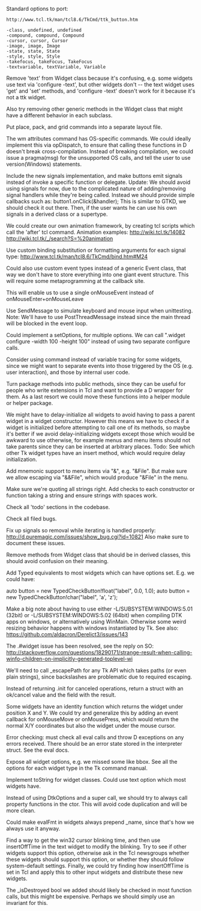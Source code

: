 Standard options to port:

    http://www.tcl.tk/man/tcl8.6/TkCmd/ttk_button.htm

    -class, undefined, undefined
    -compound, compound, Compound
    -cursor, cursor, Cursor
    -image, image, Image
    -state, state, State
    -style, style, Style
    -takefocus, takeFocus, TakeFocus
    -textvariable, textVariable, Variable

Remove 'text' from Widget class because it's confusing, e.g. some widgets
use text via 'configure -text', but other widgets don't -- the text widget
uses 'get' and 'set' methods, and 'configure -text' doesn't work for it
because it's not a ttk widget.

Also try removing other generic methods in the Widget class that might have
a different behavior in each subclass.

Put place, pack, and grid commands into a separate layout file.

The wm attributes command has OS-specific commands. We could ideally implement
this via opDispatch, to ensure that calling these functions in D doesn't break
cross-compilation. Instead of breaking compilation, we could issue a pragma(msg)
for the unsupported OS calls, and tell the user to use version(Windows) statements.

Include the new signals implementation, and make buttons emit signals instead of
invoke a specific function or delegate. Update: We should avoid using signals
for now, due to the complicated nature of adding/removing signal handlers
while they're being called. Instead we should provide simple callbacks such as:
button1.onClick(&handler);
This is similar to GTKD, we should check it out there. Then, if the user wants
he can use his own signals in a derived class or a supertype.

We could create our own animation framework, by creating tcl scripts which call
the 'after' tcl command.
Animation examples: http://wiki.tcl.tk/14082
http://wiki.tcl.tk/_/search?S=%20animation

Use custom binding substitution or formatting arguments for each signal type:
http://www.tcl.tk/man/tcl8.6/TkCmd/bind.htm#M24

Could also use custom event types instead of a generic Event class, that way
we don't have to store everything into one giant event structure. This will
require some metaprogramming at the callback site.

This will enable us to use a single onMouseEvent instead of onMouseEnter+onMouseLeave

Use SendMessage to simulate keyboard and mouse input when unittesting.
Note: We'll have to use PostThreadMessage instead since the main thread will
be blocked in the event loop.

Could implement a setOptions, for multiple options. We can call ".widget configure -width 100 -height 100" instead of using two separate configure calls.

Consider using command instead of variable tracing for some widgets, since we might
want to separate events into those triggered by the OS (e.g. user interaction),
and those by internal user code.

Turn package methods into public methods, since they can be useful for people who write
extensions in Tcl and want to provide a D wrapper for them. As a last resort we could
move these functions into a helper module or helper package.

We might have to delay-initialize all widgets to avoid having to pass a parent widget in a widget constructor.
However this means we have to check if a widget is initialized before attempting to call one of its methods,
so maybe it's better if we avoid delay-initializing widgets except those which would be awkward to use otherwise,
for example menus and menu items should not take parents since they can be inserted at arbitrary places.
Todo: See which other Tk widget types have an insert method, which would require delay initialization.

Add mnemonic support to menu items via "&", e.g. "&File". But make sure we allow escaping via "&&File", which would produce "&File" in the menu.

Make sure we're quoting all strings right. Add checks to each constructor or function taking a string and
ensure strings with spaces work.

Check all 'todo' sections in the codebase.

Check all filed bugs.

Fix up signals so removal while iterating is handled properly:
http://d.puremagic.com/issues/show_bug.cgi?id=10821
Also make sure to document these issues.

Remove methods from Widget class that should be in derived classes, this should avoid confusion
on their meaning.

Add Typed equivalents to most widgets which can have options set. E.g. we could have:

auto button = new TypedCheckButton!float("label", 0.0, 1.0);
auto button = new TypedCheckButton!char("label", 'a', 'z');

Make a big note about having to use either -L/SUBSYSTEM:WINDOWS:5.01 (32bit) or -L/SUBSYSTEM:WINDOWS:5.02 (64bit) when compiling DTK apps on windows, or alternatively using WinMain. Otherwise some weird resizing behavior happens with windows instantiated by Tk. See also:
https://github.com/aldacron/Derelict3/issues/143

The .#widget issue has been resolved, see the reply on SO:
http://stackoverflow.com/questions/18290171/strange-result-when-calling-winfo-children-on-implicitly-generated-toplevel-wi

We'll need to call _escapePath for any Tk API which takes paths (or even plain strings), since backslashes are problematic due to required escaping.

Instead of returning .init for canceled operations, return a struct with an ok/cancel value
and the field with the result.

Some widgets have an identity function which returns the widget under position X and Y.
We could try and generalize this by adding an event callback for onMouseMove or
onMousePress, which would return the normal X/Y coordinates but also the widget under the
mouse cursor.

Error checking: must check all eval calls and throw D exceptions on any errors received.
There should be an error state stored in the interpreter struct. See the eval docs.

Expose all widget options, e.g. we missed some like bbox.
See all the options for each widget type in the Tk command manual.

Implement toString for widget classes. Could use text option which most widgets have.

Instead of using DtkOptions and a super call, we should try to always call property functions
in the ctor. This will avoid code duplication and will be more clean.

Could make evalFmt in widgets always prepend _name, since that's how we always use it anyway.

Find a way to get the win32 cursor blinking time, and then use insertOffTime in the text widget
to modify the blinking. Try to see if other widgets support this option, otherwise ask in the
Tcl newsgroups whether these widgets should support this option, or whether they should follow
system-default settings. Finally, we could try finding how insertOffTime is set in Tcl and apply
this to other input widgets and distribute these new widgets.

The _isDestroyed bool we added should likely be checked in most function calls, but this might be
expensive. Perhaps we should simply use an invariant for this.
